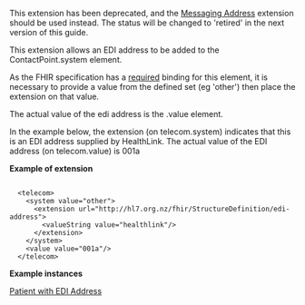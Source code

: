 

  This extension has been deprecated, and the [Messaging Address](StructureDefinition-messaging-address.html) extension should be used instead. The status will be changed to 'retired' in the next version of this guide.


This extension allows an EDI address to be added to the ContactPoint.system element.

As the FHIR specification has a [required](http://hl7.org/fhir/terminologies.html#required) binding for this element, it is necessary to
provide a value from the defined set (eg 'other') then place the extension on that value.

The actual value of the edi address is the .value element.

In the example below, the extension (on telecom.system) indicates that this is an EDI address supplied
by HealthLink. The actual value of the EDI address (on telecom.value) is 001a

**Example of extension**

```

  <telecom>
    <system value="other">
      <extension url="http://hl7.org.nz/fhir/StructureDefinition/edi-address">
        <valueString value="healthlink"/>
      </extension>
    </system>
    <value value="001a"/>
  </telecom>

```

**Example instances**

[Patient with EDI Address](Practitioner-practitioner-edi-address.html)